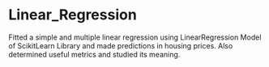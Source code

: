 # Linear_Regression
Fitted a simple and multiple linear regression using LinearRegression Model of ScikitLearn Library and made predictions in housing prices. Also determined useful metrics and studied its meaning.
